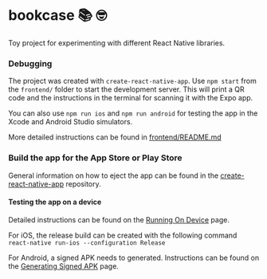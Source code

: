 # bookcase 📚 🤓
Toy project for experimenting with different React Native libraries.

### Debugging

The project was created with `create-react-native-app`. Use `npm start` from the `frontend/`
folder to start the development server. This will print a QR code and the instructions
in the terminal for scanning it with the Expo app.

You can also use `npm run ios` and `npm run android` for testing the app in the
Xcode and Android Studio simulators.

More detailed instructions can be found in [frontend/README.md](./frontend/README.md)

### Build the app for the App Store or Play Store

General information on how to eject the app can be found in the [create-react-native-app](https://github.com/react-community/create-react-native-app/blob/master/EJECTING.md)
repository.

#### Testing the app on a device

Detailed instructions can be found on the [Running On Device](https://facebook.github.io/react-native/docs/running-on-device.html#building-your-app-for-production) page.

For iOS, the release build can be created with the following command
`react-native run-ios --configuration Release`

For Android, a signed APK needs to generated. Instructions can be found on the [Generating Signed APK](https://facebook.github.io/react-native/docs/signed-apk-android.html) page.

